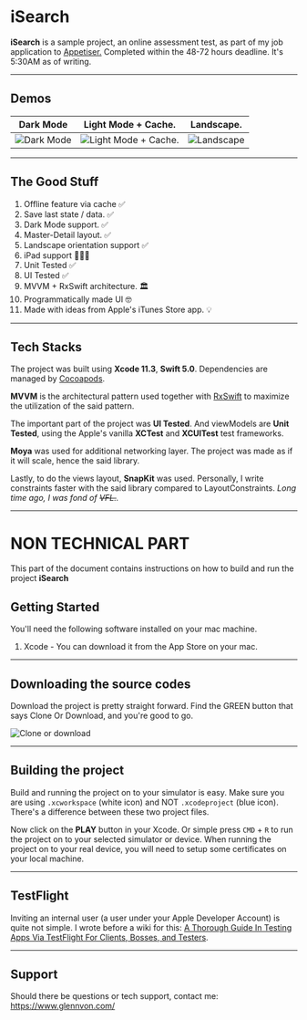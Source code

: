 


# iSearch

**iSearch** is a sample project, an online assessment test, as part of my job application to [Appetiser.](https://appetiser.com.au/) 
Completed within the 48-72 hours deadline. It's 5:30AM as of writing.

---
## Demos

Dark Mode                  |  Light Mode + Cache.      | Landscape.   
:-------------------------:|:-------------------------:|:-------------------------------:
![Dark Mode](https://media2.giphy.com/media/MAvQxCY0Wsb8bkQuYY/giphy.gif)  | ![Light Mode + Cache](https://media.giphy.com/media/kBxciWlYuA5FQ4q1rH/giphy.gif). | ![Landscape](https://media.giphy.com/media/eM1f11CLuDHWgkZDTC/giphy.gif)

---
## The Good Stuff
1. Offline feature via cache ✅
2. Save last state / data. ✅
3. Dark Mode support. ✅
4. Master-Detail layout.  ✅
5. Landscape orientation support  ✅
6. iPad support 🙋🏻‍♂️
7. Unit Tested  ✅
8. UI Tested  ✅
9. MVVM + RxSwift architecture.  🏛
10. Programmatically made UI 🤓
11. Made with ideas from Apple's iTunes Store app. 💡
---

## Tech Stacks

The project was built using **Xcode 11.3**, **Swift 5.0**. 
Dependencies are managed by [Cocoapods](https://cocoapods.org/).

**MVVM** is the architectural pattern used together with [RxSwift](https://github.com/ReactiveX/RxSwift) to maximize the utilization of the said pattern.

The important part of the project was **UI Tested**. And viewModels are **Unit Tested**, using the Apple's vanilla **XCTest** and **XCUITest** test frameworks.

**Moya** was used for additional networking layer. The project was made as if it will scale, hence the said library.

Lastly, to do the views layout, **SnapKit** was used. Personally, I write constraints faster with the said library compared to LayoutConstraints. *Long time ago, I was fond of ~~VFL.~~.*

---
# NON TECHNICAL PART
This part of the document contains instructions on how to build and run the project **iSearch**

## Getting Started

You'll need the following software installed on your mac machine.

1. Xcode - You can download it from the App Store on your mac.

---

## Downloading the source codes

Download the project is pretty straight forward. Find the GREEN button that says Clone Or Download, and you're good to go.

![Clone or download](https://i.imgur.com/CZNfTCu.png)

---

## Building the project

Build and running the project on to your simulator is easy. Make sure you are using `.xcworkspace` (white icon) and NOT `.xcodeproject` (blue icon). 
There's a difference between these two project files.

Now click on the **PLAY** button in your Xcode. Or simple press `CMD` + `R` to run the project on to your selected simulator or device. When running the project on to your real device, you will need to setup some certificates on your local machine.

---

## TestFlight

Inviting an internal user (a user under your Apple Developer Account) is quite not simple. I wrote before a wiki for this:
[A Thorough Guide In Testing Apps Via TestFlight For Clients, Bosses, and Testers](https://github.com/glennposadas/TestFlight-Guide/wiki/A-Thorough-Guide-In-Testing-Apps-Via-TestFlight---For-Clients,-Bosses,-and-Testers).

---
## Support

Should there be questions or tech support, contact me: https://www.glennvon.com/
